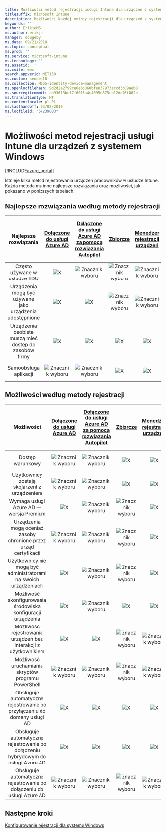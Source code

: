 ```yaml
---
title: Możliwości metod rejestracji usługi Intune dla urządzeń z systemem Windows
titlesuffix: Microsoft Intune
description: Możliwości każdej metody rejestracji dla urządzeń z systemem Windows.
keywords: ''
author: ErikjeMS
ms.author: erikje
manager: dougeby
ms.date: 09/21/2018
ms.topic: conceptual
ms.prod: ''
ms.service: microsoft-intune
ms.technology: ''
ms.assetid: ''
ms.suite: ems
search.appverid: MET150
ms.custom: seodec18
ms.collection: M365-identity-device-management
ms.openlocfilehash: 9d2d2a2799ce6e6b060bfe837973accd3d89aeb8
ms.sourcegitcommit: cb93613bef7f6015a4c4095e875cb12dd76f002e
ms.translationtype: HT
ms.contentlocale: pl-PL
ms.lasthandoff: 03/02/2019
ms.locfileid: "57239003"
---
```

# <a name="intune-enrollment-method-capabilities-for-windows-devices"></a>Możliwości metod rejestracji usługi Intune dla urządzeń z systemem Windows
[!INCLUDE[azure_portal](./includes/azure_portal.md)]

Istnieje kilka metod rejestrowania urządzeń pracowników w usłudze Intune. Każda metoda ma inne najlepsze rozwiązania oraz możliwości, jak pokazano w poniższych tabelach.

## <a name="best-practices-by-enrollment-method"></a>Najlepsze rozwiązania według metody rejestracji
| **Najlepsze rozwiązania** | **[Dołączone do usługi Azure AD](windows-enroll.md#enable-windows-10-automatic-enrollment)**|**[Dołączone do usługi Azure AD za pomocą rozwiązania Autopilot](enrollment-autopilot.md)** |**[Zbiorcze](windows-bulk-enroll.md)**|**[Menedżer rejestracji urządzeń](device-enrollment-manager-enroll.md)** | **[„Przynieś własne urządzenie” (BYOD, Bring Your Own Device)](device-enrollment.md#bring-your-own-device)** | **[GPO](https://docs.microsoft.com/windows/client-management/mdm/enroll-a-windows-10-device-automatically-using-group-policy)** |
|:---:|:---:|:---:|:---:|:---:|:---:|:---:|
|Często używane w usłudze EDU|![X](media/xmark.png)|![Znacznik wyboru](media/checkmark.png)|![Znacznik wyboru](media/checkmark.png)|![Znacznik wyboru](media/checkmark.png)|![X](media/xmark.png)|![X](media/xmark.png)|
|Urządzenia mogą być używane jako urządzenia udostępnione|![X](media/xmark.png)|![X](media/xmark.png)|![Znacznik wyboru](media/checkmark.png)|![Znacznik wyboru](media/checkmark.png)|![X](media/xmark.png)|![X](media/xmark.png)|
|Urządzenia osobiste muszą mieć dostęp do zasobów firmy|![X](media/xmark.png)|![X](media/xmark.png)|![X](media/xmark.png)|![X](media/xmark.png)|![Znacznik wyboru](media/checkmark.png)|![X](media/xmark.png)|
|Samoobsługa aplikacji|![Znacznik wyboru](media/checkmark.png)|![Znacznik wyboru](media/checkmark.png)|![X](media/xmark.png)|![X](media/xmark.png)|![Znacznik wyboru](media/checkmark.png)|![Znacznik wyboru](media/checkmark.png)|

## <a name="capabilities-by-enrollment-method"></a>Możliwości według metody rejestracji

| **Możliwości** | **[Dołączone do usługi Azure AD](windows-enroll.md#enable-windows-10-automatic-enrollment)**|**[Dołączone do usługi Azure AD za pomocą rozwiązania Autopilot](enrollment-autopilot.md)** |**[Zbiorcze](windows-bulk-enroll.md)**|**[Menedżer rejestracji urządzeń](device-enrollment-manager-enroll.md)** | **[„Przynieś własne urządzenie” (BYOD, Bring Your Own Device)](device-enrollment.md#bring-your-own-device)** | **[GPO](https://docs.microsoft.com/windows/client-management/mdm/enroll-a-windows-10-device-automatically-using-group-policy)** |
|:---:|:---:|:---:|:---:|:---:|:---:|:---:|
|Dostęp warunkowy                                      |![Znacznik wyboru](media/checkmark.png)|![Znacznik wyboru](media/checkmark.png)|![X](media/xmark.png)|![X](media/xmark.png)|![Znacznik wyboru](media/checkmark.png)|![Znacznik wyboru](media/checkmark.png)|
|Użytkownicy zostają skojarzeni z urządzeniem                    |![Znacznik wyboru](media/checkmark.png)|![Znacznik wyboru](media/checkmark.png)|![X](media/xmark.png)|![X](media/xmark.png)|![Znacznik wyboru](media/checkmark.png)|![Znacznik wyboru](media/checkmark.png)|
|Wymaga usługi Azure AD — wersja Premium                               |![X](media/xmark.png)|![Znacznik wyboru](media/checkmark.png)|![Znacznik wyboru](media/checkmark.png)|![X](media/xmark.png)|![X](media/xmark.png)|![Znacznik wyboru](media/checkmark.png)|
|Urządzenia mogą oceniać zasoby chronione przez urząd certyfikacji             |![Znacznik wyboru](media/checkmark.png)|![Znacznik wyboru](media/checkmark.png)|![Znacznik wyboru](media/checkmark.png)|![X](media/xmark.png)|![Znacznik wyboru](media/checkmark.png)|![Znacznik wyboru](media/checkmark.png)|
|Użytkownicy nie mogą być administratorami na swoich urządzeniach               |![X](media/xmark.png)|![Znacznik wyboru](media/checkmark.png)|![Znacznik wyboru](media/checkmark.png)|![X](media/xmark.png)|![X](media/xmark.png)|![X](media/xmark.png)|
|Możliwość skonfigurowania środowiska konfiguracji urządzenia        |![X](media/xmark.png)|![Znacznik wyboru](media/checkmark.png)|![X](media/xmark.png)|![X](media/xmark.png)|![X](media/xmark.png)|![X](media/xmark.png)|
|Możliwość rejestrowania urządzeń bez interakcji z użytkownikiem      |![X](media/xmark.png)|![X](media/xmark.png)|![Znacznik wyboru](media/checkmark.png)|![Znacznik wyboru](media/checkmark.png)|![X](media/xmark.png)|![Znacznik wyboru](media/checkmark.png)|
|Możliwość uruchamiania skryptów programu PowerShell                       |![Znacznik wyboru](media/checkmark.png)|![Znacznik wyboru](media/checkmark.png)|![Znacznik wyboru](media/checkmark.png)|![Znacznik wyboru](media/checkmark.png)|![X](media/xmark.png)|![X](media/xmark.png)| 
|Obsługuje automatyczne rejestrowanie po przyłączeniu do domeny usługi AD      |![X](media/xmark.png)|![X](media/xmark.png)|![X](media/xmark.png)|![X](media/xmark.png)|![X](media/xmark.png)|![Znacznik wyboru](media/checkmark.png)|
|Obsługuje automatyczne rejestrowanie po dołączeniu hybrydowym do usługi Azure AD|![X](media/xmark.png)|![X](media/xmark.png)|![X](media/xmark.png)|![X](media/xmark.png)|![X](media/xmark.png)|![Znacznik wyboru](media/checkmark.png)|
|Obsługuje automatyczne rejestrowanie po dołączeniu do usługi Azure AD       |![Znacznik wyboru](media/checkmark.png)|![Znacznik wyboru](media/checkmark.png)|![Znacznik wyboru](media/checkmark.png)|![Znacznik wyboru](media/checkmark.png)|![Znacznik wyboru](media/checkmark.png)|![X](media/xmark.png)|

## <a name="next-steps"></a>Następne kroki

[Konfigurowanie rejestracji dla systemu Windows](windows-enroll.md)

